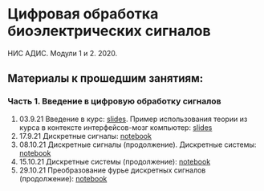 # Цифровая обработка биоэлектрических сигналов
НИС АДИС. Модули 1 и 2. 2020. 

## Материалы к прошедшим занятиям:
### Часть 1. Введение в цифровую обработку сигналов
1. 03.9.21 Введение в курс: [slides](https://docs.google.com/presentation/d/1xyzaPGSFVh4dnfxtwwg-tnwF9bFMlRB4b-nc2ctGB28). Пример использования теории из курса в контексте интерфейсов-мозг компьютер: [slides](https://docs.google.com/presentation/d/12UPVX2JmWUcboAkKvKfoj4xPu_IDHCvCM_yXM3x0AU0)
2. 17.9.21 Дискретные сигналы: [notebook](https://github.com/nikolaims/nis21dsp/blob/main/lectures/lecture2.ipynb)
3. 08.10.21 Дискретные сигналы (продолжение). Дискретные системы: [notebook](https://github.com/nikolaims/nis21dsp/blob/main/lectures/lecture3.ipynb)
4. 15.10.21 Дискретные  системы (продолжение): [notebook](https://github.com/nikolaims/nis21dsp/blob/main/lectures/lecture4.ipynb)
5. 29.10.21 Преобразование фурье дискретных сигналов (продолжение): [notebook](https://github.com/nikolaims/nis21dsp/blob/main/lectures/lecture5.ipynb)
